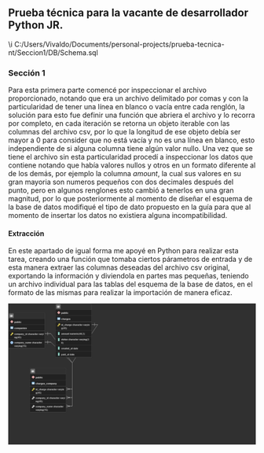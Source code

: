 ## Prueba técnica para la vacante de desarrollador Python JR.
\i C:/Users/Vivaldo/Documents/personal-projects/prueba-tecnica-nt/Seccion1/DB/Schema.sql

### Sección 1

Para esta primera parte comencé por inspeccionar el archivo proporcionado, notando que era un archivo delimitado por comas y con la particularidad de tener una línea en blanco o vacía entre cada renglón, la solución para esto fue definir una función que abriera el archivo y lo recorra por completo, en cada iteración se retorna un objeto iterable con las columnas del archivo csv, por lo que la longitud de ese objeto debía ser mayor a 0 para consider que no está vacía y no es una línea en blanco, esto independiente de si alguna columna tiene algún valor nullo.
Una vez que se tiene el archivo sin esta particularidad procedí a inspeccionar los datos que contiene notando que había valores nullos y otros en un formato diferente al de los demás, por ejemplo la columna *amount*, la cual sus valores en su gran mayoria son numeros pequeños con dos decimales después del punto, pero en algunos renglones esto cambió a tenerlos en una gran magnitud, por lo que posteriormente al momento de diseñar el esquema de la base de datos modifiqué el tipo de dato propuesto en la guía para que al momento de insertar los datos no existiera alguna incompatibilidad.

#### Extracción

En este apartado de igual forma me apoyé en Python para realizar esta tarea, creando una función que tomaba ciertos párametros de entrada y de esta manera extraer las columnas deseadas del archivo csv original, exportando la información y diviendola en partes mas pequeñas, teniendo un archivo individual para las tablas del esquema de la base de datos, en el formato de las mismas para realizar la importación de manera eficaz.

![Diagrama de entidad relación](https://github.com/VivaldoGP/prueba-tecnica/blob/main/ER_diagram.png)